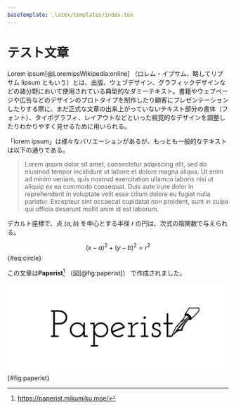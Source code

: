 ```yaml
---
baseTemplate: .latex/templates/index.tex
---
```


# テスト文章

Lorem ipsum[@LoremipsWikipedia:online] （ロレム・イプサム、略してリプサム lipsum ともいう）とは、出版、ウェブデザイン、グラフィックデザインなどの諸分野において使用されている典型的なダミーテキスト。書籍やウェブページや広告などのデザインのプロトタイプを制作したり顧客にプレゼンテーションしたりする際に、まだ正式な文章の出来上がっていないテキスト部分の書体（フォント）、タイポグラフィ、レイアウトなどといった視覚的なデザインを調整したりわかりやすく見せるために用いられる。

「lorem ipsum」は様々なバリエーションがあるが、もっとも一般的なテキストは以下の通りである。

> Lorem ipsum dolor sit amet, consectetur adipiscing elit, sed do eiusmod tempor incididunt ut labore et dolore magna aliqua. Ut enim ad minim veniam, quis nostrud exercitation ullamco laboris nisi ut aliquip ex ea commodo consequat. Duis aute irure dolor in reprehenderit in voluptate velit esse cillum dolore eu fugiat nulla pariatur. Excepteur sint occaecat cupidatat non proident, sunt in culpa qui officia deserunt mollit anim id est laborum.

デカルト座標で、点 $(a, b)$ を中心とする半径 $r$ の円は、次式の陰関数で与えられる。

$$
(x - a)^2 + (y - b)^2 = r^2
$$ {#eq:circle}

この文章は**Paperist**[^paperist] （図[@fig:paperist]） で作成されました。

[^paperist]: https://paperist.mikumiku.moe/

![Paperist Logo](../assets/paperist-logo.png){#fig:paperist}
